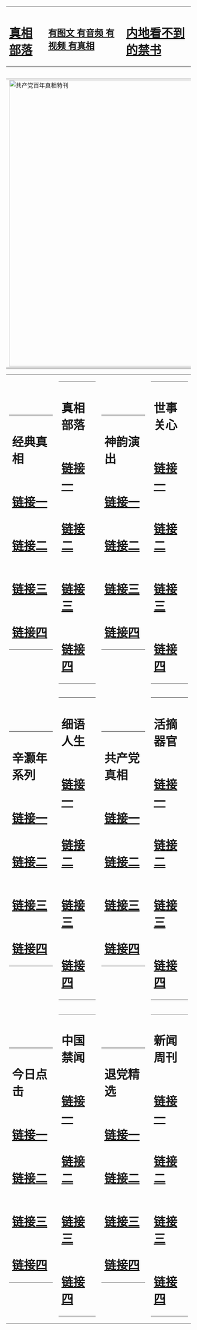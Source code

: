 <table><tr><td><H1><a href="http://zx.hopto.me/0a43n">真相部落</a></H1></td><td><H2><a href="http://zx.hopto.me/hdauk">有图文 有音频 有视频 有真相</a></H2><td><H1><a href="http://zx.hopto.me/44y2n"> 内地看不到的禁书</a></H1></td></table><table><table><tr><td><a href="http://zx.hopto.me/6hu60"><img src="http://5607.l32.abigcompany.com/zx/bngcd/gcdbnzx.jpg" width="780"  border="0" alt="共产党百年真相特刊"></a></td></tr></table><table><tr><td><table><tr><td ><h1>经典真相</h1></td></tr><tr><td><h1>  <a href="http://zx.hopto.me/hd553" target=_blank>链接一</a>  </h1></td></tr><tr><td><h1>  <a href="http://zx.hopto.me/srqn6" target=_blank>链接二</a>  </h1></td></tr><tr><td><h1>  <a href="http://zx.hopto.me/23ggs" target=_blank>链接三</a>  </h1></td></tr><tr><td><h1>  <a href="http://zx.hopto.me/ccpsc" target=_blank>链接四</a>  </h1></td></tr></table></td><td><table><tr><td ><h1>真相部落</h1></td></tr><tr><td><h1>  <a href="http://zx.hopto.me/nntqd" target=_blank>链接一</a>  </h1></td></tr><tr><td><h1>  <a href="http://zx.hopto.me/y44nu" target=_blank>链接二</a>  </h1></td></tr><tr><td><h1>  <a href="http://zx.hopto.me/8kpqt" target=_blank>链接三</a>  </h1></td></tr><tr><td><h1>  <a href="http://zx.hopto.me/qyfn2" target=_blank>链接四</a>  </h1></td></tr></table></td><td><table><tr><td ><h1>神韵演出</h1></td></tr><tr><td><h1>  <a href="http://zx.hopto.me/pdxu-" target=_blank>链接一</a>  </h1></td></tr><tr><td><h1>  <a href="http://zx.hopto.me/oom-i" target=_blank>链接二</a>  </h1></td></tr><tr><td><h1>  <a href="http://zx.hopto.me/q4j7y" target=_blank>链接三</a>  </h1></td></tr><tr><td><h1>  <a href="http://zx.hopto.me/4rec6" target=_blank>链接四</a>  </h1></td></tr></table></td><td><table><tr><td ><h1>世事关心</h1></td></tr><tr><td><h1>  <a href="http://zx.hopto.me/le77u" target=_blank>链接一</a>  </h1></td></tr><tr><td><h1>  <a href="http://zx.hopto.me/c4hjj" target=_blank>链接二</a>  </h1></td></tr><tr><td><h1>  <a href="http://zx.hopto.me/esea6" target=_blank>链接三</a>  </h1></td></tr><tr><td><h1>  <a href="http://zx.hopto.me/44sai" target=_blank>链接四</a>  </h1></td></tr></table></td></tr><tr><td><table><tr><td ><h1>辛灏年系列</h1></td></tr><tr><td><h1>  <a href="http://zx.hopto.me/11578" target=_blank>链接一</a>  </h1></td></tr><tr><td><h1>  <a href="http://zx.hopto.me/a-575" target=_blank>链接二</a>  </h1></td></tr><tr><td><h1>  <a href="http://zx.hopto.me/rxte4" target=_blank>链接三</a>  </h1></td></tr><tr><td><h1>  <a href="http://zx.hopto.me/t4wl1" target=_blank>链接四</a>  </h1></td></tr></table></td><td><table><tr><td ><h1>细语人生</h1></td></tr><tr><td><h1>  <a href="http://zx.hopto.me/j416k" target=_blank>链接一</a>  </h1></td></tr><tr><td><h1>  <a href="http://zx.hopto.me/8vyb9" target=_blank>链接二</a>  </h1></td></tr><tr><td><h1>  <a href="http://zx.hopto.me/r0sn5" target=_blank>链接三</a>  </h1></td></tr><tr><td><h1>  <a href="http://zx.hopto.me/idgom" target=_blank>链接四</a>  </h1></td></tr></table></td><td><table><tr><td ><h1>共产党真相</h1></td></tr><tr><td><h1>  <a href="http://zx.hopto.me/4og6p" target=_blank>链接一</a>  </h1></td></tr><tr><td><h1>  <a href="http://zx.hopto.me/n3wwc" target=_blank>链接二</a>  </h1></td></tr><tr><td><h1>  <a href="http://zx.hopto.me/syh23" target=_blank>链接三</a>  </h1></td></tr><tr><td><h1>  <a href="http://zx.hopto.me/p1vak" target=_blank>链接四</a>  </h1></td></tr></table></td><td><table><tr><td ><h1>活摘器官</h1></td></tr><tr><td><h1>  <a href="http://zx.hopto.me/qxd9g" target=_blank>链接一</a>  </h1></td></tr><tr><td><h1>  <a href="http://zx.hopto.me/z2cma" target=_blank>链接二</a>  </h1></td></tr><tr><td><h1>  <a href="http://zx.hopto.me/rt7zi" target=_blank>链接三</a>  </h1></td></tr><tr><td><h1>  <a href="http://zx.hopto.me/y619k" target=_blank>链接四</a>  </h1></td></tr></table></td></tr><tr><td><table><tr><td ><h1>今日点击</h1></td></tr><tr><td><h1>  <a href="http://zx.hopto.me/nxua-" target=_blank>链接一</a>  </h1></td></tr><tr><td><h1>  <a href="http://zx.hopto.me/s1l0y" target=_blank>链接二</a>  </h1></td></tr><tr><td><h1>  <a href="http://zx.hopto.me/u2vro" target=_blank>链接三</a>  </h1></td></tr><tr><td><h1>  <a href="http://zx.hopto.me/dwnqu" target=_blank>链接四</a>  </h1></td></tr></table></td><td><table><tr><td ><h1>中国禁闻</h1></td></tr><tr><td><h1>  <a href="http://zx.hopto.me/bkqlh" target=_blank>链接一</a>  </h1></td></tr><tr><td><h1>  <a href="http://zx.hopto.me/2i6fz" target=_blank>链接二</a>  </h1></td></tr><tr><td><h1>  <a href="http://zx.hopto.me/8lf4a" target=_blank>链接三</a>  </h1></td></tr><tr><td><h1>  <a href="http://zx.hopto.me/fb989" target=_blank>链接四</a>  </h1></td></tr></table></td><td><table><tr><td ><h1>退党精选</h1></td></tr><tr><td><h1>  <a href="http://zx.hopto.me/0kqcy" target=_blank>链接一</a>  </h1></td></tr><tr><td><h1>  <a href="http://zx.hopto.me/c4l41" target=_blank>链接二</a>  </h1></td></tr><tr><td><h1>  <a href="http://zx.hopto.me/qhewt" target=_blank>链接三</a>  </h1></td></tr><tr><td><h1>  <a href="http://zx.hopto.me/plemq" target=_blank>链接四</a>  </h1></td></tr></table></td><td><table><tr><td ><h1>新闻周刊</h1></td></tr><tr><td><h1>  <a href="http://zx.hopto.me/d1sq0" target=_blank>链接一</a>  </h1></td></tr><tr><td><h1>  <a href="http://zx.hopto.me/yaqki" target=_blank>链接二</a>  </h1></td></tr><tr><td><h1>  <a href="http://zx.hopto.me/5a7ke" target=_blank>链接三</a>  </h1></td></tr><tr><td><h1>  <a href="http://zx.hopto.me/ohu3n" target=_blank>链接四</a>  </h1></td></tr></table></td></tr></table>
